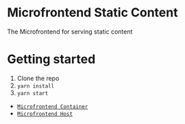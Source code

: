 # Microfrontend Static Content
The Microfrontend for serving static content

# Getting started

1. Clone the repo
2. `yarn install`
3. `yarn start`

- [`Microfrontend Container`](https://github.com/MicrofrontendGenerator/container)
- [`Microfrontend Host`](https://github.com/MicrofrontendGenerator/microfrontend.git)